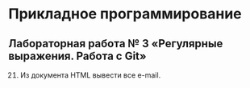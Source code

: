 # Прикладное программирование
## Лабораторная работа № 3 «Регулярные выражения. Работа с Git»
21. Из документа HTML вывести все e-mail.
